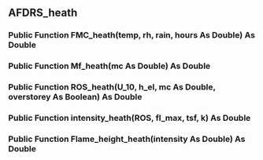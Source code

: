 ## AFDRS_heath

### Public Function FMC_heath(temp, rh, rain, hours As Double) As Double

### Public Function Mf_heath(mc As Double) As Double

### Public Function ROS_heath(U_10, h_el, mc As Double, overstorey As Boolean) As Double

### Public Function intensity_heath(ROS, fl_max, tsf, k) As Double

### Public Function Flame_height_heath(intensity As Double) As Double
